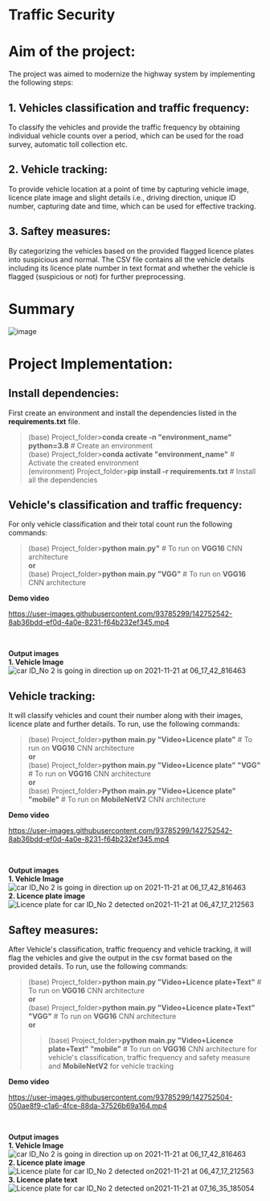 # Traffic Security

# Aim of the project:
The project was aimed to modernize the highway system by implementing the following steps:
## 1. Vehicles classification and traffic frequency:
To classify the vehicles and provide the traffic frequency by obtaining individual vehicle counts over a period, which can be used for the road survey, automatic toll collection etc.
## 2. Vehicle tracking:
To provide vehicle location at a point of time by capturing vehicle image, licence plate image and slight details i.e., driving direction, unique ID number, capturing date and time, which can be used for effective tracking.
## 3. Saftey measures:
By categorizing the vehicles based on the provided flagged licence plates into suspicious and normal. The CSV file contains all the vehicle details including its licence plate number in text format and whether the vehicle is flagged (suspicious or not) for further preprocessing.

# Summary
![image](https://user-images.githubusercontent.com/93785299/142752574-f2ce83d0-def3-4eac-afd3-203b19624525.png)

# Project Implementation:

## Install dependencies:
First create an environment and install the dependencies listed in the **requirements.txt** file. <br />

>(base) Project_folder>**conda create -n "environment_name" python=3.8** # Create an environment <br />
>(base) Project_folder>**conda activate "environment_name"** # Activate the created environment <br />
>(environment) Project_folder>**pip install -r requirements.txt** # Install all the dependencies <br />

## Vehicle's classification and traffic frequency:
For only vehicle classification and their total count run the following commands:
<br/>
>(base) Project_folder>**python main.py"** # To run on **VGG16** CNN architecture  <br />
**or**<br/>
>(base) Project_folder>**python main.py "VGG"** # To run on **VGG16** CNN architecture  <br />

**Demo video**

https://user-images.githubusercontent.com/93785299/142752542-8ab36bdd-ef0d-4a0e-8231-f64b232ef345.mp4

<br />

**Output images**
 <br />
**1. Vehicle Image**
<br/>
![car ID_No 2 is going in direction up on 2021-11-21 at 06_17_42_816463](https://user-images.githubusercontent.com/93785299/142752869-49aa7d68-78c7-409f-bc47-cc17c0113d4b.png)
<br />


## Vehicle tracking:
It will classify vehicles and count their number along with their images, licence plate and further details. To run, use the following commands:
<br/>
>(base) Project_folder>**python main.py "Video+Licence plate"** # To run on **VGG16** CNN architecture  <br />
**or**<br/>
>(base) Project_folder>**python main.py "Video+Licence plate" "VGG"** # To run on **VGG16** CNN architecture  <br />
**or**<br/>
>(base) Project_folder>**Python main.py "Video+Licence plate" "mobile"** # To run on **MobileNetV2** CNN architecture  <br />

**Demo video**

https://user-images.githubusercontent.com/93785299/142752542-8ab36bdd-ef0d-4a0e-8231-f64b232ef345.mp4

<br />

**Output images**
 <br />
**1. Vehicle Image**
<br/>
![car ID_No 2 is going in direction up on 2021-11-21 at 06_17_42_816463](https://user-images.githubusercontent.com/93785299/142752869-49aa7d68-78c7-409f-bc47-cc17c0113d4b.png)
<br />
**2. Licence plate image**
<br/>
![Licence plate for car ID_No 2 detected on2021-11-21 at 06_47_17_212563](https://user-images.githubusercontent.com/93785299/142752907-2a6d3f4a-4e5b-4608-8531-5890ee8ca799.png)
<br />

## Saftey measures:
After Vehicle's classification, traffic frequency and vehicle tracking, it will flag the vehicles and give the output in the csv format based on the provided details. To run, use the following commands:

>(base) Project_folder>**python main.py "Video+Licence plate+Text"** # To run on **VGG16** CNN architecture  <br />
**or**<br/>
>(base) Project_folder>**python main.py "Video+Licence plate+Text" "VGG"** # To run on **VGG16** CNN architecture  <br />
>**or**<br/>
>>(base) Project_folder>**python main.py "Video+Licence plate+Text" "mobile"** # To run on **VGG16** CNN architecture for vehicle's classification, traffic frequency and safety measure and **MobileNetV2** for vehicle tracking <br />

**Demo video**

https://user-images.githubusercontent.com/93785299/142752504-050ae8f9-c1a6-4fce-88da-37526b69a164.mp4

<br />

**Output images**
 <br />
**1. Vehicle Image**
<br/>
![car ID_No 2 is going in direction up on 2021-11-21 at 06_17_42_816463](https://user-images.githubusercontent.com/93785299/142752869-49aa7d68-78c7-409f-bc47-cc17c0113d4b.png)
<br />
**2. Licence plate image**
<br/>
![Licence plate for car ID_No 2 detected on2021-11-21 at 06_47_17_212563](https://user-images.githubusercontent.com/93785299/142752907-2a6d3f4a-4e5b-4608-8531-5890ee8ca799.png)
<br />
**3. Licence plate text**
<br/>
![Licence plate for car ID_No 2 detected on2021-11-21 at 07_16_35_185054](https://user-images.githubusercontent.com/93785299/142753307-c900ab54-ed3f-4843-a2e4-463987fd1636.png)

<br />
